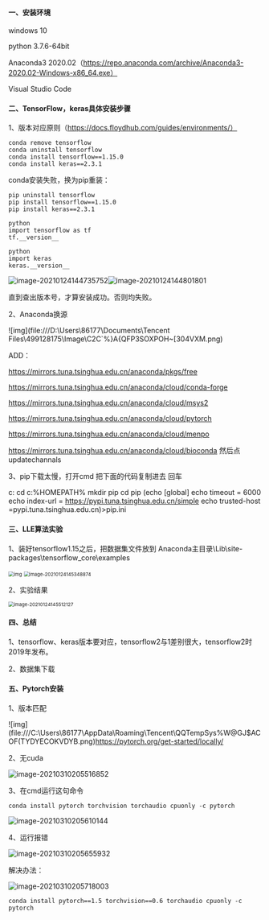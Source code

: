 #### 一、安装环境

windows 10

python 3.7.6-64bit

Anaconda3 2020.02（https://repo.anaconda.com/archive/Anaconda3-2020.02-Windows-x86_64.exe）

Visual Studio Code

#### 二、**TensorFlow，keras具体安装步骤**

1、版本对应原则（https://docs.floydhub.com/guides/environments/）

```
conda remove tensorflow
conda uninstall tensorflow
conda install tensorflow==1.15.0
conda install keras==2.3.1
```

conda安装失败，换为pip重装：

```
pip uninstall tensorflow
pip install tensorflow==1.15.0
pip install keras==2.3.1
```

```
python
import tensorflow as tf
tf.__version__
```

```
python
import keras
keras.__version__
```

![image-20210124144735752](C:\Users\86177\AppData\Roaming\Typora\typora-user-images\image-20210124144735752.png)![image-20210124144801801](C:\Users\86177\AppData\Roaming\Typora\typora-user-images\image-20210124144801801.png)

直到查出版本号，才算安装成功。否则均失败。

2、Anaconda换源

![img](file:///D:\Users\86177\Documents\Tencent Files\499128175\Image\C2C\`%}A{QFP3SOXPOH~[304VXM.png)

ADD：

https://mirrors.tuna.tsinghua.edu.cn/anaconda/pkgs/free

https://mirrors.tuna.tsinghua.edu.cn/anaconda/cloud/conda-forge

https://mirrors.tuna.tsinghua.edu.cn/anaconda/cloud/msys2

https://mirrors.tuna.tsinghua.edu.cn/anaconda/cloud/pytorch

https://mirrors.tuna.tsinghua.edu.cn/anaconda/cloud/menpo

https://mirrors.tuna.tsinghua.edu.cn/anaconda/cloud/bioconda
然后点updatechannals

3、pip下载太慢，打开cmd 把下面的代码复制进去 回车

c:
cd c:%HOMEPATH%
mkdir pip
cd pip
(echo [global]
echo timeout = 6000
echo index-url = https://pypi.tuna.tsinghua.edu.cn/simple
echo trusted-host =pypi.tuna.tsinghua.edu.cn)>pip.ini

#### 三、LLE算法实验

1、装好tensorflow1.15之后，把数据集文件放到 Anaconda主目录\Lib\site-packages\tensorflow_core\examples

<img src="file:///D:\Users\86177\Documents\Tencent Files\499128175\Image\C2C\}{@VC(Z2(5V]ACG1ZO@%)HK.png" alt="img" style="zoom:67%;" />

<img src="C:\Users\86177\AppData\Roaming\Typora\typora-user-images\image-20210124145348874.png" alt="image-20210124145348874" style="zoom:67%;" />

2、实验结果

<img src="C:\Users\86177\AppData\Roaming\Typora\typora-user-images\image-20210124145512127.png" alt="image-20210124145512127" style="zoom:67%;" />

#### 四、总结

1、tensorflow、keras版本要对应，tensorflow2与1差别很大，tensorflow2时2019年发布。

2、数据集下载

#### 五、Pytorch安装

1、版本匹配

![img](file:///C:\Users\86177\AppData\Roaming\Tencent\QQTempSys\%W@GJ$ACOF(TYDYECOKVDYB.png)https://pytorch.org/get-started/locally/

2、无cuda

![image-20210310205516852](C:\Users\86177\AppData\Roaming\Typora\typora-user-images\image-20210310205516852.png)

3、在cmd运行这句命令

```
conda install pytorch torchvision torchaudio cpuonly -c pytorch
```

![image-20210310205610144](C:\Users\86177\AppData\Roaming\Typora\typora-user-images\image-20210310205610144.png)

4、运行报错

![image-20210310205655932](C:\Users\86177\AppData\Roaming\Typora\typora-user-images\image-20210310205655932.png)

解决办法：

![image-20210310205718003](C:\Users\86177\AppData\Roaming\Typora\typora-user-images\image-20210310205718003.png)

```
conda install pytorch==1.5 torchvision==0.6 torchaudio cpuonly -c pytorch
```


